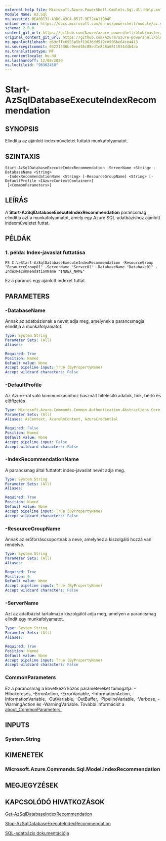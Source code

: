 ```yaml
---
external help file: Microsoft.Azure.PowerShell.Cmdlets.Sql.dll-Help.xml
Module Name: Az.Sql
ms.assetid: 0EA0B131-A3D0-43CA-8517-9E724A11B04F
online version: https://docs.microsoft.com/en-us/powershell/module/az.sql/start-azsqldatabaseexecuteindexrecommendation
schema: 2.0.0
content_git_url: https://github.com/Azure/azure-powershell/blob/master/src/Sql/Sql/help/Start-AzSqlDatabaseExecuteIndexRecommendation.md
original_content_git_url: https://github.com/Azure/azure-powershell/blob/master/src/Sql/Sql/help/Start-AzSqlDatabaseExecuteIndexRecommendation.md
ms.openlocfilehash: e69cffe6955a5bf19636dd519c0906be64ce4413
ms.sourcegitcommit: 04221336bc9eed46c05ed1e828a6811534d4b4ab
ms.translationtype: MT
ms.contentlocale: hu-HU
ms.lasthandoff: 12/08/2020
ms.locfileid: "98362458"
---
```

# Start-AzSqlDatabaseExecuteIndexRecommendation

## SYNOPSIS
Elindítja az ajánlott indexműveletet futtató munkafolyamatot.

## SZINTAXIS

```
Start-AzSqlDatabaseExecuteIndexRecommendation -ServerName <String> -DatabaseName <String>
 -IndexRecommendationName <String> [-ResourceGroupName] <String> [-DefaultProfile <IAzureContextContainer>]
 [<CommonParameters>]
```

## LEÍRÁS
A **Start-AzSqlDatabaseExecuteIndexRecommendation** parancsmag elindítja azt a munkafolyamatot, amely egy Azure SQL-adatbázishoz ajánlott indexműveletet futtat.

## PÉLDÁK

### 1. példa: Index-javaslat futtatása
```
PS C:\>Start-AzSqlDatabaseExecuteIndexRecommendation -ResourceGroup "ResourceGroup01" -ServerName "Server01" -DatabaseName "Database01" -IndexRecommendationName "INDEX_NAME"
```

Ez a parancs egy ajánlott indexet futtat.

## PARAMETERS

### -DatabaseName
Annak az adatbázisnak a nevét adja meg, amelynek a parancsmagja elindítja a munkafolyamatot.

```yaml
Type: System.String
Parameter Sets: (All)
Aliases:

Required: True
Position: Named
Default value: None
Accept pipeline input: True (ByPropertyName)
Accept wildcard characters: False
```

### -DefaultProfile
Az Azure-ral való kommunikációhoz használt hitelesítő adatok, fiók, bérlő és előfizetés

```yaml
Type: Microsoft.Azure.Commands.Common.Authentication.Abstractions.Core.IAzureContextContainer
Parameter Sets: (All)
Aliases: AzContext, AzureRmContext, AzureCredential

Required: False
Position: Named
Default value: None
Accept pipeline input: False
Accept wildcard characters: False
```

### -IndexRecommendationName
A parancsmag által futtatott index-javaslat nevét adja meg.

```yaml
Type: System.String
Parameter Sets: (All)
Aliases:

Required: True
Position: Named
Default value: None
Accept pipeline input: True (ByPropertyName)
Accept wildcard characters: False
```

### -ResourceGroupName
Annak az erőforráscsoportnak a neve, amelyhez a kiszolgáló hozzá van rendelve.

```yaml
Type: System.String
Parameter Sets: (All)
Aliases:

Required: True
Position: 0
Default value: None
Accept pipeline input: True (ByPropertyName)
Accept wildcard characters: False
```

### -ServerName
Azt az adatbázist tartalmazó kiszolgálót adja meg, amelyen a parancsmag elindít egy munkafolyamatot.

```yaml
Type: System.String
Parameter Sets: (All)
Aliases:

Required: True
Position: Named
Default value: None
Accept pipeline input: True (ByPropertyName)
Accept wildcard characters: False
```

### CommonParameters
Ez a parancsmag a következő közös paramétereket támogatja: -Hibakeresés, -ErrorAction, -ErrorVariable, -InformationAction, -InformationVariable, -OutVariable, -OutBuffer, -PipelineVariable, -Verbose, -WarningAction és -WarningVariable. További információt a [about_CommonParameters.](http://go.microsoft.com/fwlink/?LinkID=113216)

## INPUTS

### System.String

## KIMENETEK

### Microsoft.Azure.Commands.Sql.Model.IndexRecommendation

## MEGJEGYZÉSEK

## KAPCSOLÓDÓ HIVATKOZÁSOK

[Get-AzSqlDatabaseIndexRecommendation](./Get-AzSqlDatabaseIndexRecommendation.md)

[Stop-AzSqlDatabaseExecuteIndexRecommendation](./Stop-AzSqlDatabaseExecuteIndexRecommendation.md)

[SQL-adatbázis dokumentációja](https://docs.microsoft.com/azure/sql-database/)


